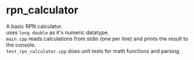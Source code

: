 # rpn_calculator

A basic RPN calculator.   
uses ```long double``` as it's numeric datatype.   
```main.cpp``` reads calculations from stdin (one per line) and prints the result to the console.   
```test_rpn_calculator.cpp``` does unit tests for math functions and parsing.  

<!--TODO: table of available operations-->
